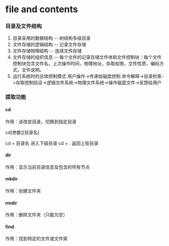 # file and contents
### 目录及文件结构
1. 目录采用的数据结构 -- 树结构多级目录
2. 文件存储的逻辑结构 -- 记录文件存储
3. 文件存储物理结构 -- 连续文件存储
4. 文件存储的组织信息 -- 每个文件的记录存储文件体和文件控制块：每个文件控制块包含文件名，上次操作时间，物理地址，存取权限，文件性质，编码方式，文件说明。
5. 运行系统时的总体控制模式
   用户操作->传递给磁盘控制
   命令解释->目录检索->存取控制验证->逻辑文件系统->物理文件系统->操作磁盘文件->反馈给用户
### 提取功能
#### cd 
作用：该改变目录，切换到指定目录

cd[参数][目录名]

cd + 目录名 进入下级目录
cd + . 返回上街目录

#### dir
作用：显示当前目录信息及包含的所有节点

#### mkdir
作用：创建文件夹

#### rmdir
作用：删除文件夹（只能为空）

#### find
作用：找到特定的文件或文件架
